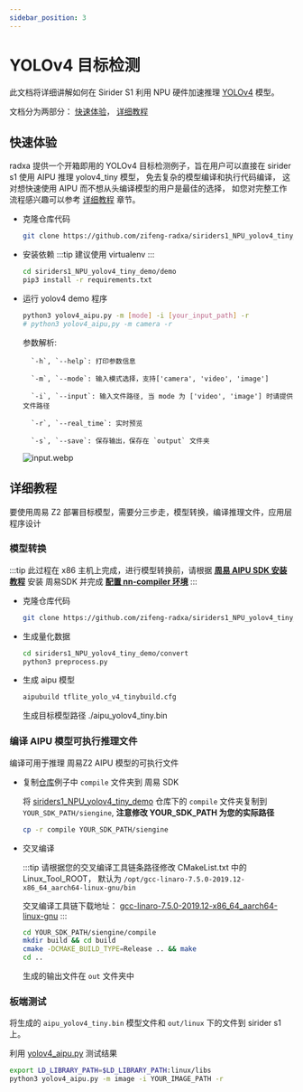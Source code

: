 ```yaml
---
sidebar_position: 3
---
```


# YOLOv4 目标检测

此文档将详细讲解如何在 Sirider S1 利用 NPU 硬件加速推理 [YOLOv4](https://github.com/hunglc007/tensorflow-yolov4-tflite) 模型。

文档分为两部分：
[快速体验](#快速体验)， [详细教程](#详细教程)

## 快速体验

radxa 提供一个开箱即用的 YOLOv4 目标检测例子，旨在用户可以直接在 sirider s1 使用 AIPU 推理 yolov4_tiny 模型，
免去复杂的模型编译和执行代码编译， 这对想快速使用 AIPU 而不想从头编译模型的用户是最佳的选择，
如您对完整工作流程感兴趣可以参考 [详细教程](#详细教程) 章节。

- 克隆仓库代码

  ```bash
  git clone https://github.com/zifeng-radxa/siriders1_NPU_yolov4_tiny_demo.git
  ```

- 安装依赖
  :::tip
  建议使用 virtualenv
  :::

  ```bash
  cd siriders1_NPU_yolov4_tiny_demo/demo
  pip3 install -r requirements.txt
  ```

- 运行 yolov4 demo 程序

  ```bash
  python3 yolov4_aipu.py -m [mode] -i [your_input_path] -r
  # python3 yolov4_aipu,py -m camera -r
  ```

  参数解析:

        `-h`, `--help`: 打印参数信息

        `-m`, `--mode`: 输入模式选择，支持['camera', 'video', 'image']

        `-i`, `--input`: 输入文件路径, 当 mode 为 ['video', 'image'] 时请提供文件路径

        `-r`, `--real_time`: 实时预览

        `-s`, `--save`: 保存输出，保存在 `output` 文件夹

  ![input.webp](/img/sirider/s1/yolov4_1.webp)

## 详细教程

要使用周易 Z2 部署目标模型，需要分三步走，模型转换，编译推理文件，应用层程序设计

### 模型转换

:::tip
此过程在 x86 主机上完成，进行模型转换前，请根据 [**周易 AIPU SDK 安装教程**](./zhouyi_npu#周易-aipu-sdk-安装教程) 安装 周易SDK 并完成 [**配置 nn-compiler 环境**](./zhouyi_npu#配置-nn-compiler-环境)
:::

- 克隆仓库代码

  ```bash
  git clone https://github.com/zifeng-radxa/siriders1_NPU_yolov4_tiny_demo.git
  ```

- 生成量化数据
  ```bash
  cd siriders1_NPU_yolov4_tiny_demo/convert
  python3 preprocess.py
  ```
- 生成 aipu 模型
  ```bash
  aipubuild tflite_yolo_v4_tinybuild.cfg
  ```
  生成目标模型路径 ./aipu_yolov4_tiny.bin

### 编译 AIPU 模型可执行推理文件

编译可用于推理 周易Z2 AIPU 模型的可执行文件

- 复制[仓库](https://github.com/zifeng-radxa/siriders1_NPU_yolov4_tiny_demo)例子中 `compile` 文件夹到 周易 SDK

  将 [siriders1_NPU_yolov4_tiny_demo](https://github.com/zifeng-radxa/siriders1_NPU_yolov4_tiny_demo) 仓库下的 `compile` 文件夹复制到 `YOUR_SDK_PATH/siengine`, **注意修改 YOUR_SDK_PATH 为您的实际路径**

  ```bash
  cp -r compile YOUR_SDK_PATH/siengine
  ```

- 交叉编译

  :::tip
  请根据您的交叉编译工具链条路径修改 CMakeList.txt 中的 Linux_Tool_ROOT， 默认为 `/opt/gcc-linaro-7.5.0-2019.12-x86_64_aarch64-linux-gnu/bin`

  交叉编译工具链下载地址： [gcc-linaro-7.5.0-2019.12-x86_64_aarch64-linux-gnu](https://releases.linaro.org/components/toolchain/binaries/latest-7/aarch64-linux-gnu/)
  :::

  ```bash
  cd YOUR_SDK_PATH/siengine/compile
  mkdir build && cd build
  cmake -DCMAKE_BUILD_TYPE=Release .. && make
  cd ..
  ```

  生成的输出文件在 `out` 文件夹中

### 板端测试

将生成的 `aipu_yolov4_tiny.bin` 模型文件和 `out/linux` 下的文件到 sirider s1 上。

利用 [yolov4_aipu.py](https://github.com/zifeng-radxa/siriders1_NPU_yolov4_tiny_demo/blob/main/demo/yolov4_aipu.py) 测试结果

```bash
export LD_LIBRARY_PATH=$LD_LIBRARY_PATH:linux/libs
python3 yolov4_aipu.py -m image -i YOUR_IMAGE_PATH -r
```
